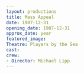 ```yaml
---
layout: productions
title: Mass Appeal
date: 1987-12-31
opening_date: 1987-12-31
approx_date: year
featured_image:
Theatre: Players by the Sea
cast:
crew:
- Director: Michael Lipp
---
```

